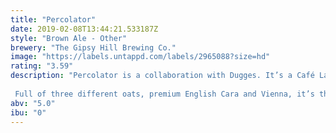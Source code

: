 ```yaml
---
title: "Percolator"
date: 2019-02-08T13:44:21.533187Z
style: "Brown Ale - Other"
brewery: "The Gipsy Hill Brewing Co."
image: "https://labels.untappd.com/labels/2965088?size=hd"
rating: "3.59"
description: "Percolator is a collaboration with Dugges. It’s a Café Latte of a beer.  Full of three different oats, premium English Cara and Vienna, it’s then been blended with close to a 1000 litres of Volcano’s finest cold brew coffee. It offers smooth, full-bodied mouthfuls of oat milk latte coffee."
abv: "5.0"
ibu: "0"
---
```

